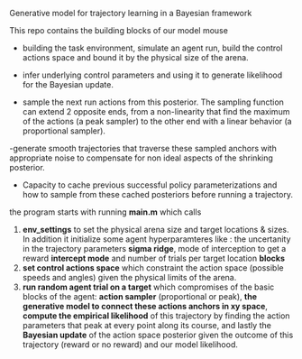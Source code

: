 Generative model for trajectory learning in a Bayesian framework

This repo contains the building blocks of our model mouse

  - building the task environment, simulate an agent run, build the control actions space and bound it by the physical size of the arena.

  - infer underlying control parameters and using it to generate likelihood for the Bayesian update.

  - sample the next run actions from this posterior. The sampling function can extend 2 opposite ends, from a non-linearity that find the maximum of the actions (a peak sampler) to the other end with a linear behavior (a proportional sampler).

  -generate smooth trajectories that traverse these sampled anchors with appropriate noise to compensate for non ideal aspects of the shrinking posterior.

  - Capacity to cache previous successful policy parameterizations and how to sample from these cached posteriors before running a trajectory.

the program starts with running **main.m** which calls 
  1) **env_settings** to set the physical arena size and target locations & sizes. In addition it initialize some agent hyperparamteres like : the uncertanity in the trajectory parameters **sigma ridge**, mode of interception to get a reward **intercept mode** and number of trials per target location **blocks**
  2) **set control actions space** which constraint the action space (possible speeds and angles) given the physical limits of the arena.
  3) **run random agent trial on a target** which compromises of the basic blocks of the agent: **action sampler** (proportional or peak), **the generative model to connect these actions anchors in xy space**, 
  **compute the empirical likelihood** of this trajectory by finding the action parameters that peak at every point along its course, and lastly the **Bayesian update** of the action space posterior given the 
  outcome of this trajectory (reward or no reward) and our model likelihood. 

